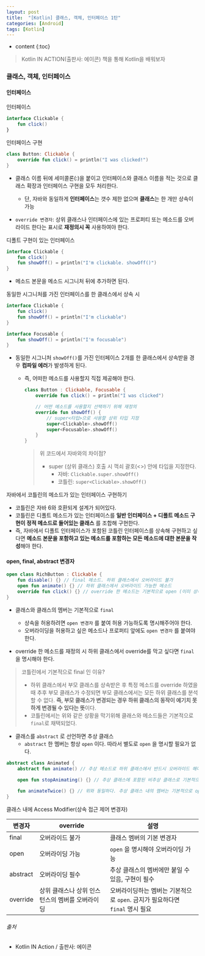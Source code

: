 ```yaml
---
layout: post
title:  "[Kotlin] 클래스, 객체, 인터페이스 1탄"
categories: [Android]
tags: [Kotlin]
---
```


* content
{:toc}

> Kotlin IN ACTION(출판사: 에이콘) 책을 통해 Kotlin을 배워보자

### 클래스, 객체, 인터페이스

#### 인터페이스

인터페이스
```kotlin
interface Clickable { 
    fun click()
}
```

인터페이스 구현
```kotlin
class Button: Clickable {
    override fun click() = println("I was clicked!")
}
```

- 클래스 이름 뒤에 세미콜론(:)을 붙이고 인터페이스와 클래스 이름을 적는 것으로 클래스 확장과 인터페이스 구현을 모두 처리한다.
  - 단, 자바와 동일하게 **인터페이스**는 갯수 제한 없으며 **클래스**는 한 개만 상속이 가능

- `override 변경자`: 상위 클래스나 인터페이스에 있는 프로퍼티 또는 메소드를 오버라이드 한다는 표시로 **재정의시 꼭** 사용하여야 한다.









디폴트 구현이 있는 인터페이스
```kotlin
interface Clickable {
    fun click()
    fun showOff() = println("I'm clickable. showOff()")
}
```

- 메소드 본문을 메소드 시그니처 뒤에 추가하면 된다.

동일한 시그니처를 가진 인터페이스를 한 클래스에서 상속 시
```kotlin
interface Clickable {
    fun click()
    fun showOff() = println("I'm clickable")
}

interface Focusable {
    fun showOff() = println("I'm focusable")
}
```

- 동일한 시그니처 `showOff()`를 가진 인터페이스 2개를 한 클래스에서 상속받을 경우 **컴파일 에러**가 발생하게 된다.
  - 즉, 어떠한 메소드를 사용할지 직접 제공해야 한다.
  
    ```kotlin
    class Button : Clickable, Focusable {
        override fun click() = println("I was clicked")
    
        // 어떤 메소드를 사용할지 선택하기 위해 재정의
        override fun showOff() {
            // super<타입>으로 사용할 상위 타입 지정
            super<Clickable>.showOff()
            super<Focusable>.showOff()
        }
    }
    ```
    > 위 코드에서 자바와의 차이점?
    >   - super (상위 클래스) 호출 시 꺽쇠 괄호(<>) 안에 타입을 지정한다.
    >      - 자바: `Clickable.super.showOff()`
    >      - 코틀린: `super<Clickable>.showOff()`

자바에서 코틀린의 메소드가 있는 인터페이스 구현하기
  - 코틀린은 자바 6와 호환되게 설계가 되어있다.
  - 코틀린은 디폴트 메소드가 있는 인터페이스를 **일반 인터페이스 + 디폴트 메소드 구현이 정적 메소드로 들어있는 클래스** 를 조합해 구현한다.
  - 즉, 자바에서 디폴트 인터페이스가 포함된 코틀린 인터페이스를 상속해 구현하고 싶다면 **메소드 본문을 포함하고 있는 메소드를 포함하는 모든 메소드에 대한 본문을 작성**해야 한다.


#### open, final, abstract 변경자

```kotlin
open class RichButton : Clickable {
    fun disable() {} // final 메소드. 하위 클래스에서 오버라이드 불가
    open fun animate() {} // 하위 클래스에서 오버라이드 가능한 메소드
    override fun click() {} // override 한 메소드는 기본적으로 open (이미 상속을 받았기 때문에 open!)
}
```

- 클래스와 클래스의 멤버는 기본적으로 `final`
  - 상속을 허용하려면 `open 변경자` 를 붙여 허용 가능하도록 명시해주어야 한다.
  - 오버라이딩을 허용하고 싶은 메소드나 프로퍼티 앞에도 `open 변경자` 를 붙여야 한다.
  
- override 한 메소드를 재정의 시 하위 클래스에서 override를 막고 싶다면 `final`을 명시해야 한다. 
  
> 코틀린에서 기본적으로 final 인 이유?
>   - 하위 클래스에서 부모 클래스를 상속받은 후 특정 메소드를 override 하였을 때 추후 부모 클래스가 수정되면 부모 클래스에서는 모든 하위 클래스를 분석할 수 없다. **즉, 부모 클래스가 변경되는 경우 하위 클래스의 동작이 예기치 못하게 변경될 수 있다는 뜻**이다.
>   - 코틀린에서는 위와 같은 상황을 막기위해 클래스와 메소드들은 기본적으로 `final`로 채택되었다.

- 클래스를 `abstract` 로 선언하면 추상 클래스
  - `abstract` 한 멤버는 항상 `open` 이다. 따라서 별도로 `open` 을 명시할 필요가 없다.
```kotlin
abstract class Animated {
    abstract fun animate() // 추상 메소드로 하위 클래스에서 반드시 오버라이드 해야 한다.
    
    open fun stopAnimating() {} // 추상 클래스에 포함된 비추상 클래스로 기본적으로 final 이지만 open 키워드를 통해 오버라이드를 허용할 수 있다.

    fun animateTwice() {} // 위와 동일하다. 추상 클래스 내의 멤버는 기본적으로 open 이다!
}
```

클래스 내에 Access Modifier(상속 접근 제어 변경자)

|변경자|override|설명
|-----|---------|-------------|
|final|오버라이드 불가|클래스 멤버의 기본 변경자|
|open|오버라이딩 가능|`open` 을 명시해야 오버라이딩 가능|
|abstract|오버라이딩 필수|추상 클래스의 멤버에만 붙일 수 있음, 구현이 필수|
|override|상위 클래스나 상위 인스턴스의 멤버를 오버라이딩|오버라이딩하는 멤버는 기본적으로 `open`. 금지가 필요하다면 `final` 명시 필요|


###### 출처

- Kotlin IN Action / 출판사: 에이콘
  